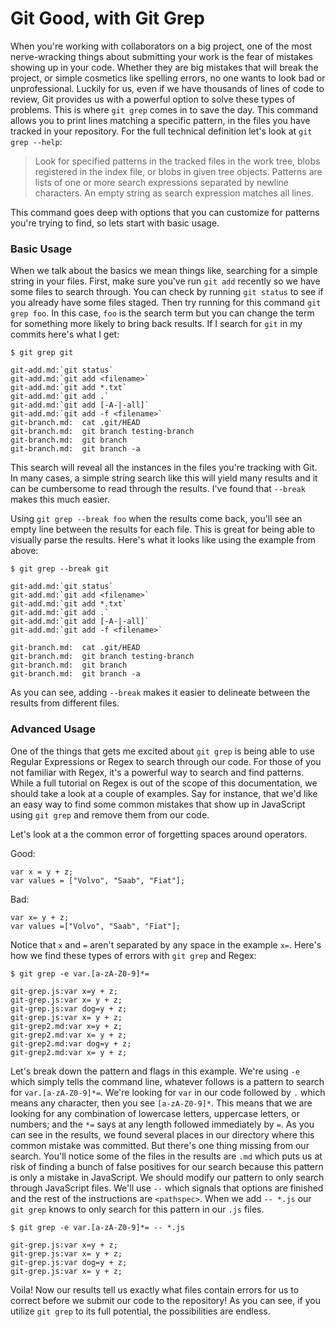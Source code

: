 # Git Good, with Git Grep

When you're working with collaborators on a big project, one of the most nerve-wracking things about submitting your work is the fear of mistakes showing up in your code. Whether they are big mistakes that will break the project, or simple cosmetics like spelling errors, no one wants to look bad or unprofessional. Luckily for us, even if we have thousands of lines of code to review, Git provides us with a powerful option to solve these types of problems. This is where `git grep` comes in to save the day. This command allows you to print lines matching a specific pattern, in the files you have tracked in your repository. For the full technical definition let's look at `git grep --help`:

> Look for specified patterns in the tracked files in the work tree, blobs registered in the index file, or blobs in given tree objects. Patterns are lists of one or more search expressions separated by newline characters. An empty string as search expression matches all lines.

This command goes deep with options that you can customize for patterns you're trying to find, so lets start with basic usage.

### Basic Usage

When we talk about the basics we mean things like, searching for a simple string in your files. First, make sure you've run `git add` recently so we have some files to search through. You can check by running `git status` to see if you already have some files staged. Then try running for this command `git grep foo`. In this case, `foo` is the search term but you can change the term for something more likely to bring back results. If I search for `git` in my commits here's what I get:
```
$ git grep git

git-add.md:`git status`
git-add.md:`git add <filename>`
git-add.md:`git add *.txt`
git-add.md:`git add .`
git-add.md:`git add [-A-|-all]`
git-add.md:`git add -f <filename>`
git-branch.md:  cat .git/HEAD
git-branch.md:  git branch testing-branch
git-branch.md:  git branch
git-branch.md:  git branch -a
```

This search will reveal all the instances in the files you're tracking with Git. In many cases, a simple string search like this will yield many results and it can be cumbersome to read through the results. I've found that `--break` makes this much easier.

Using `git grep --break foo` when the results come back, you'll see an empty line between the results for each file. This is great for being able to visually parse the results. Here's what it looks like using the example from above:
```
$ git grep --break git

git-add.md:`git status`
git-add.md:`git add <filename>`
git-add.md:`git add *.txt`
git-add.md:`git add .`
git-add.md:`git add [-A-|-all]`
git-add.md:`git add -f <filename>`

git-branch.md:  cat .git/HEAD
git-branch.md:  git branch testing-branch
git-branch.md:  git branch
git-branch.md:  git branch -a
```
As you can see, adding `--break` makes it easier to delineate between the results from different files.

### Advanced Usage

One of the things that gets me excited about `git grep` is being able to use Regular Expressions or Regex to search through our code. For those of you not familiar with Regex, it's a powerful way to search and find patterns. While a full tutorial on Regex is out of the scope of this documentation, we should take a look at a couple of examples. Say for instance, that we'd like an easy way to find some common mistakes that show up in JavaScript using `git grep` and remove them from our code.

Let's look at a the common error of forgetting spaces around operators.

Good:
```
var x = y + z;
var values = ["Volvo", "Saab", "Fiat"];
```
Bad:
```
var x= y + z;
var values =["Volvo", "Saab", "Fiat"];
```
Notice that `x` and `=` aren't separated by any space in the example `x=`. Here's how we find these types of errors with `git grep` and Regex:
```
$ git grep -e var.[a-zA-Z0-9]*=

git-grep.js:var x=y + z;
git-grep.js:var x= y + z;
git-grep.js:var dog=y + z;
git-grep.js:var x= y + z;
git-grep2.md:var x=y + z;
git-grep2.md:var x= y + z;
git-grep2.md:var dog=y + z;
git-grep2.md:var x= y + z;
```

Let's break down the pattern and flags in this example. We're using `-e` which simply tells the command line, whatever follows is a pattern to search for `var.[a-zA-Z0-9]*=`. We're looking for `var` in our code followed by `.` which means any character, then you see `[a-zA-Z0-9]*`. This means that we are looking for any combination of lowercase letters, uppercase letters, or numbers; and the `*=` says at any length followed immediately by `=`. As you can see in the results, we found several places in our directory where this common mistake was committed. But there's one thing missing from our search. You'll notice some of the files in the results are `.md` which puts us at risk of finding a bunch of false positives for our search because this pattern is only a mistake in JavaScript. We should modify our pattern to only search through JavaScript files. We'll use `--` which signals that options are finished and the rest of the instructions are `<pathspec>`. When we add `-- *.js` our `git grep` knows to only search for this pattern in our `.js` files.
```
$ git grep -e var.[a-zA-Z0-9]*= -- *.js

git-grep.js:var x=y + z;
git-grep.js:var x= y + z;
git-grep.js:var dog=y + z;
git-grep.js:var x= y + z;
```
Voila! Now our results tell us exactly what files contain errors for us to correct before we submit our code to the repository! As you can see, if you utilize `git grep` to its full potential, the possibilities are endless.
